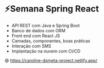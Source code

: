 # ⚡Semana Spring React

-  API REST com Java e Spring Boot
-  Banco de dados com ORM
-  Front end com React JS
-  Camadas, componentes, boas práticas
-  Interação com SMS
-  Implantação na nuvem com CI/CD

😄 https://caroline-dsmeta-project.netlify.app/
